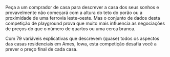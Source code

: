 Peça a um comprador de casa para descrever a casa dos seus sonhos e provavelmente não começará com a altura do teto do porão ou a proximidade de uma ferrovia leste-oeste. Mas o conjunto de dados desta competição de playground prova que muito mais influencia as negociações de preços do que o número de quartos ou uma cerca branca.

Com 79 variáveis explicativas que descrevem (quase) todos os aspectos das casas residenciais em Ames, Iowa, esta competição desafia você a prever o preço final de cada casa.